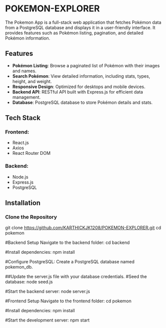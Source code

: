 # POKEMON-EXPLORER

The Pokemon App is a full-stack web application that fetches Pokémon data from a PostgreSQL database and displays it in a user-friendly interface. It provides features such as Pokémon listing, pagination, and detailed Pokémon information.

## Features

- **Pokémon Listing**: Browse a paginated list of Pokémon with their images and names.
- **Search Pokémon**: View detailed information, including stats, types, height, and weight.
- **Responsive Design**: Optimized for desktops and mobile devices.
- **Backend API**: RESTful API built with Express.js for efficient data management.
- **Database**: PostgreSQL database to store Pokémon details and stats.

## Tech Stack

### Frontend:
- React.js
- Axios
- React Router DOM

### Backend:
- Node.js
- Express.js
- PostgreSQL

## Installation

### Clone the Repository

git clone https://github.com/KARTHICKJK1208/POKEMON-EXPLORER.git
cd pokemon

#Backend Setup
Navigate to the backend folder:
cd backend

#Install dependencies:
npm install

#Configure PostgreSQL:
Create a PostgreSQL database named pokemon_db.

##Update the server.js file with your database credentials.
#Seed the database:
node seed.js

#Start the backend server:
node server.js


#Frontend Setup
Navigate to the frontend folder:
cd pokemon

#Install dependencies:
npm install

#Start the development server:
npm start
